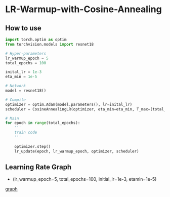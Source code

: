 # LR-Warmup-with-Cosine-Annealing

## How to use
```python
import torch.optim as optim
from torchvision.models import resnet18

# Hyper-parameters
lr_warmup_epoch = 5
total_epochs = 100

inital_lr = 1e-3
eta_min = 1e-5

# Network
model = resnet18()

# Compile
optimizer = optim.Adam(model.parameters(), lr=inital_lr)
scheduler = CosineAnnealingLR(optimizer, eta_min=eta_min, T_max=(total_epochs - lr_warmup_epoch))

# Main
for epoch in range(total_epochs):
    '''
    train code
    '''
    
    optimizer.step()
    lr_update(epoch, lr_warmup_epoch, optimizer, scheduler)
```


## Learning Rate Graph
- (lr_warmup_epoch=5, total_epochs=100, initial_lr=1e-3, etamin=1e-5)

[graph](fig/graph.png)
